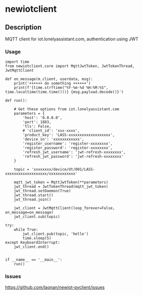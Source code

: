 # newiotclient

## Description
MQTT client for iot.lonelyassistant.com, authentication using JWT 

### Usage
    
    import time
    from newiotclient.core import MqttJwtToken, JwtTokenThread, JwtMqttClient
    
    def on_message(m_client, userdata, msg):
        print('++++++ do something ++++++')
        print(f'{time.strftime("%Y-%m-%d %H:%M:%S", time.localtime(time.time()))} {msg.payload.decode()}')
        
    def run():
        
        # Get these options from iot.lonelyassistant.com
        parameters = {
            'host': '0.0.0.0',
            'port': 1883,
            'tls': False,
            # 'client_id': 'xxx-xxxx',
            'product_key': 'LASS-xxxxxxxxxxxxxxxxxxx',
            'device_sn': 'xxxxxxxxxxxx',
            'register_username': 'register-xxxxxxxx',
            'register_password': 'register-xxxxxxxx',
            'refresh_jwt_username': 'jwt-refresh-xxxxxxxx',
            'refresh_jwt_password': 'jwt-refresh-xxxxxxxx'
        }
        
        topic = 'xxxxxxxx/device/dt/001/LASS-xxxxxxxxxxxxxxxxxxx/xxxxxxxxxxxx'
        
        mqtt_jwt_token = MqttJwtToken(**parameters)
        jwt_thread = JwtTokenThread(mqtt_jwt_token)
        jwt_thread.setDaemon(True)
        jwt_thread.start()
        jwt_thread.join()
        
        jwt_client = JwtMqttClient(loop_forever=False, on_message=on_message)
        jwt_client.sub(topic)

    try:
        while True:
            jwt_client.pub(topic, 'hello')
            time.sleep(5)
    except KeyboardInterrupt:
        jwt_client.end()


    if __name__ == '__main__':
        run()

### Issues
https://github.com/laonan/newiot-pyclient/issues
